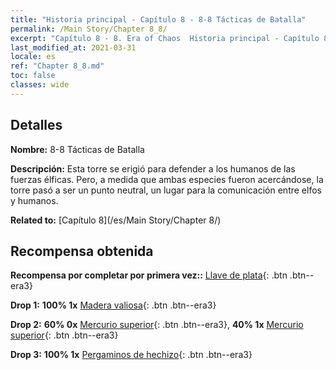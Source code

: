 ```yaml
---
title: "Historia principal - Capítulo 8 - 8-8 Tácticas de Batalla"
permalink: /Main Story/Chapter 8_8/
excerpt: "Capítulo 8 - 8. Era of Chaos  Historia principal - Capítulo 8_8. 8-8 Tácticas de Batalla"
last_modified_at: 2021-03-31
locale: es
ref: "Chapter 8_8.md"
toc: false
classes: wide
---
```


## Detalles

 **Nombre:** 8-8 Tácticas de Batalla

 **Descripción:** Esta torre se erigió para defender a los humanos de las fuerzas élficas. Pero, a medida que ambas especies fueron acercándose, la torre pasó a ser un punto neutral, un lugar para la comunicación entre elfos y humanos.

 **Related to:** [Capítulo 8](/es/Main Story/Chapter 8/)

## Recompensa obtenida

 **Recompensa por completar por primera vez::** [Llave de plata](/es/Items/con_693/){: .btn .btn--era3}

 **Drop 1:** **100% 1x** [Madera valiosa](/es/Items/mat_27/){: .btn .btn--era3}

 **Drop 2:** **60% 0x** [Mercurio superior](/es/Items/mat_21/){: .btn .btn--era3}, **40% 1x** [Mercurio superior](/es/Items/mat_21/){: .btn .btn--era3}

 **Drop 3:** **100% 1x** [Pergaminos de hechizo](/es/Items/con_694/){: .btn .btn--era3}

